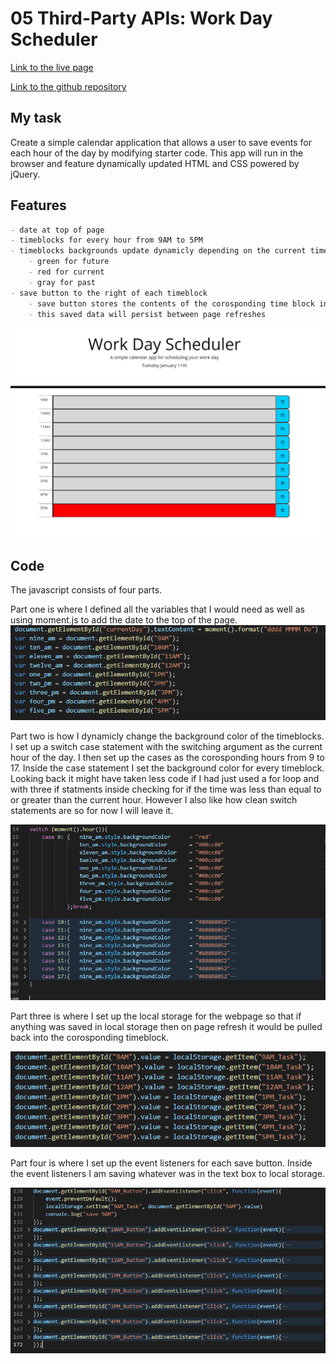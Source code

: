 # 05 Third-Party APIs: Work Day Scheduler
[Link to the live page](https://clabel95.github.io/05-Third-Party-APIs-Homework/)


[Link to the github repository](https://github.com/clabel95/05-Third-Party-APIs-Homework)

## My task

Create a simple calendar application that allows a user to save events for each hour of the day by modifying starter code. This app will run in the browser and feature dynamically updated HTML and CSS powered by jQuery.


## Features

```md
- date at top of page
- timeblocks for every hour from 9AM to 5PM
- timeblocks backgrounds update dynamicly depending on the current time.
    - green for future
    - red for current
    - gray for past
- save button to the right of each timeblock
    - save button stores the contents of the corosponding time block in local storage
    - this saved data will persist between page refreshes
```

![Image of the finished page. The image was captured during the 5PM hour so all other times are gray and the 5PM hour is red.](./Assets/photos/final_page.PNG)

## Code

The javascript consists of four parts.

Part one is where I defined all the variables that I would need as well as using moment.js to add the date to the top of the page.
![Image of the first section of code with all the variable declaritaions.](./Assets/photos/variables.PNG)


Part two is how I dynamicly change the background color of the timeblocks. I set up a switch case statement with the switching argument as the current hour of the day. I then set up the cases as the corosponding hours from 9 to 17. Inside the case statement I set the background color for every timeblock. Looking back it might have taken less code if I had just used a for loop and with three if statments inside checking for if the time was less than equal to or greater than the current hour. However I also like how clean switch statements are so for now I will leave it. 

![Image of the second section of code with the switch case statements.](./Assets/photos/switch_statement.PNG)

Part three is where I set up the local storage for the webpage so that if anything was saved in local storage then on page refresh it would be pulled back into the corosponding timeblock.

![Image of the third section of code with the local storage segment.](./Assets/photos/local_storage.PNG)

Part four is where I set up the event listeners for each save button. Inside the event listeners I am saving whatever was in the text box to local storage. 

![Image of the fourth section of code with the button event listeners being declared.](./Assets/photos/save_buttons.PNG)


